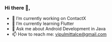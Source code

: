 ### Hi there 👋, 

- 🔭 I’m currently working on ContactX
- 🌱 I’m currently learning Flutter
- 💬 Ask me about Android Development in Java
- 📫 How to reach me: vipulmittalce@gmail.com
